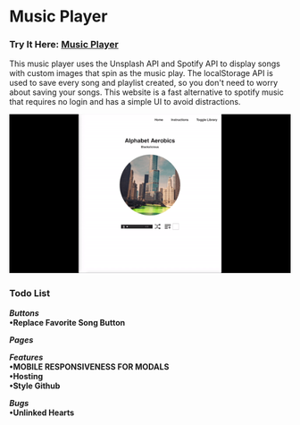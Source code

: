 # Music Player

### Try It Here: [Music Player](https://musicspinner.netlify.app)

This music player uses the Unsplash API and Spotify API to display songs with custom images that spin as the music play. The localStorage API is used to save every song and playlist created, so you don't need to worry about saving your songs. This website is a fast alternative to spotify music that requires no login and has a simple UI to avoid distractions.

![Music Spinner Gif](./musicplayer/src/images/readme-gif.gif)



### Todo List
***Buttons***  <br />
**•Replace Favorite Song Button**<br />

***Pages***<br />

***Features***<br />
**•MOBILE RESPONSIVENESS FOR MODALS**<br />
**•Hosting**<br />
**•Style Github**<br />

***Bugs***<br />
**•Unlinked Hearts**<br />